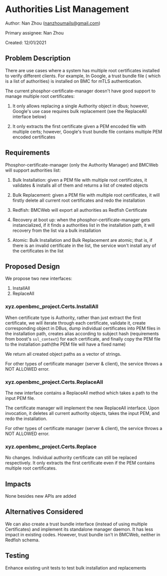 # Authorities List Management

Author:
  Nan Zhou (nanzhoumails@gmail.com)

Primary assignee:
  Nan Zhou

Created:
  12/01/2021

## Problem Description

There are use cases where a system has multiple root certificates installed
to verify different clients. For example, In Google, a trust bundle file (
which is a list of authorities) is installed on BMC for mTLS authentication. 

The current phosphor-certificate-manager doesn't have good support to manage
multiple root certificates:

1. It only allows replacing a single Authority object in dbus; however,
Google's use case requires bulk replacement (see the ReplaceAll interface
below)

2. It only extracts the first certificate given a PEM encoded file
with multiple certs; however, Google's trust bundle file contains multiple
PEM encoded certificates

## Requirements



Phosphor-certificate-manager (only the Authority Manager) and BMCWeb will
support authorities list:

1. Bulk Installation: given a PEM file with multiple root certificates, it
validates & installs all of them and returns a list of created objects

2. Bulk Replacement: given a PEM file with multiple root certificates, it will
firstly delete all current root certificates and redo the installation

3. Redfish: BMCWeb will export all authorities as Redfish Certificate

4. Recovery at boot up: when the phosphor-certificate-manager gets
instancialized, if it finds a authorities list in the installation path, it
will recovery from the list via a bulk installation

5. Atomic: Bulk Installation and Bulk Replacement are atomic; that is, if
there is an invalid certificate in the list, the service won't install any of
the certificates in the list

## Proposed Design

We propose two new interfaces:
1. InstallAll
2. ReplaceAll

### xyz.openbmc_project.Certs.InstallAll

When certificate type is Authority, rather than just extract the first
certificate, we will iterate through each certificate, validate it, create
corresponding object in DBus, dump individual certificates into PEM files in
the installation path, creates alias according to subject hash
(requirements from boost's `ssl_context`) for each certificate, and finally
copy the PEM file to the installation path(the PEM file will have a fixed
name)

We return all created object paths as a vector of strings.

For other types of certificate manager (server & client), the service throws a
NOT ALLOWED error.

### xyz.openbmc_project.Certs.ReplaceAll

The new interface contains a ReplaceAll method which takes a path to the input
PEM file.

The certificate manager will implement the new ReplaceAll interface. Upon
invocation, it deletes all current authority objects, takes the input PEM,
and redo the installation.

For other types of certificate manager (server & client), the service throws a
NOT ALLOWED error.

### xyz.openbmc_project.Certs.Replace

No changes. Individual authority certificate can still be replaced
respectively. It only extracts the first certificate even if the PEM contains
multiple root certificates.

## Impacts

None besides new APIs are added

## Alternatives Considered

We can also create a trust bundle interface (instead of using multiple
Certificates) and implement its standalone manager daemon. It has less impact
in existing codes. However, trust bundle isn't in BMCWeb, neither in Redfish
schema. 

## Testing
Enhance existing unit tests to test bulk installation and replacements
